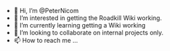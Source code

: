 - 👋 Hi, I’m @PeterNicom
- 👀 I’m interested in getting the Roadkill Wiki working.
- 🌱 I’m currently learning getting a Wiki working
- 💞️ I’m looking to collaborate on internal projects only.
- 📫 How to reach me ...

<!---
PeterNicom/PeterNicom is a ✨ special ✨ repository because its `README.md` (this file) appears on your GitHub profile.
You can click the Preview link to take a look at your changes.
--->
